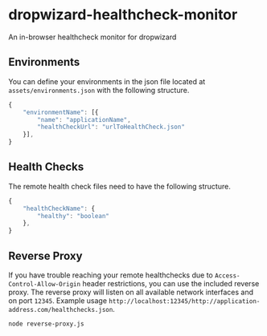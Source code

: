 # dropwizard-healthcheck-monitor
An in-browser healthcheck monitor for dropwizard

## Environments
You can define your environments in the json file located at `assets/environments.json` with the following structure.

```javascript
{
    "environmentName": [{
        "name": "applicationName",
        "healthCheckUrl": "urlToHealthCheck.json"
    }],
}
```

## Health Checks
The remote health check files need to have the following structure.

```javascript
{
    "healthCheckName": {
        "healthy": "boolean"
    },
}
```

## Reverse Proxy
If you have trouble reaching your remote healthchecks due to `Access-Control-Allow-Origin` header restrictions, you can use the included reverse proxy. The reverse proxy will listen on all available network interfaces and on port `12345`. Example usage `http://localhost:12345/http://application-address.com/healthchecks.json`.

```sh
node reverse-proxy.js
```
